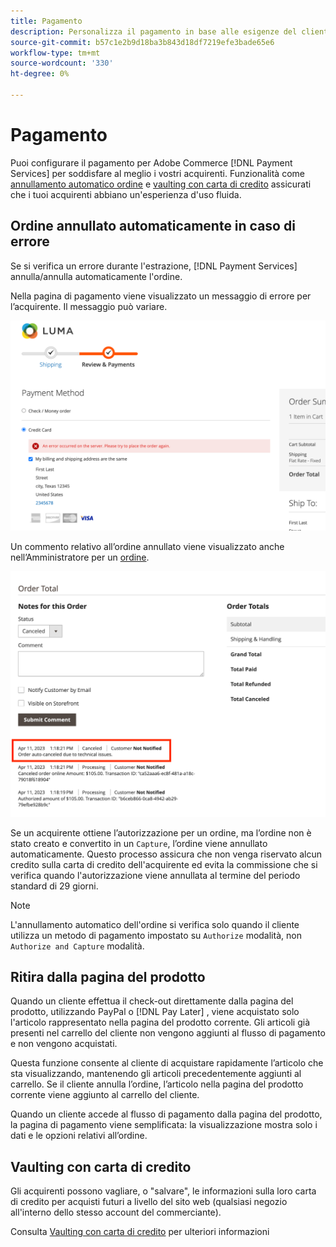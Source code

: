 ```yaml
---
title: Pagamento
description: Personalizza il pagamento in base alle esigenze del cliente.
source-git-commit: b57c1e2b9d18ba3b843d18df7219efe3bade65e6
workflow-type: tm+mt
source-wordcount: '330'
ht-degree: 0%

---
```



# Pagamento

Puoi configurare il pagamento per Adobe Commerce [!DNL Payment Services] per soddisfare al meglio i vostri acquirenti. Funzionalità come [annullamento automatico ordine](#order-auto-voided-if-error) e [vaulting con carta di credito](#credit-card-vaulting) assicurati che i tuoi acquirenti abbiano un&#39;esperienza d&#39;uso fluida.

## Ordine annullato automaticamente in caso di errore

Se si verifica un errore durante l&#39;estrazione, [!DNL Payment Services] annulla/annulla automaticamente l&#39;ordine.

Nella pagina di pagamento viene visualizzato un messaggio di errore per l’acquirente. Il messaggio può variare.

![Errore durante il controllo](assets/user-checkout-error.png "Errore durante l&#39;estrazione")

Un commento relativo all’ordine annullato viene visualizzato anche nell’Amministratore per un [ordine](https://experienceleague.adobe.com/docs/commerce-admin/stores-sales/order-management/orders/orders.html?lang=en).

![Commento ordine annullato in Amministratore per ordine](assets/admin-checkout-error.png "Commento ordine annullato in Amministratore per ordine")

Se un acquirente ottiene l’autorizzazione per un ordine, ma l’ordine non è stato creato e convertito in un `Capture`, l’ordine viene annullato automaticamente. Questo processo assicura che non venga riservato alcun credito sulla carta di credito dell&#39;acquirente ed evita la commissione che si verifica quando l&#39;autorizzazione viene annullata al termine del periodo standard di 29 giorni.

>[!NOTE]
>
>L&#39;annullamento automatico dell&#39;ordine si verifica solo quando il cliente utilizza un metodo di pagamento impostato su `Authorize` modalità, non `Authorize and Capture` modalità.

## Ritira dalla pagina del prodotto

Quando un cliente effettua il check-out direttamente dalla pagina del prodotto, utilizzando PayPal o [!DNL Pay Later] , viene acquistato solo l&#39;articolo rappresentato nella pagina del prodotto corrente. Gli articoli già presenti nel carrello del cliente non vengono aggiunti al flusso di pagamento e non vengono acquistati.

Questa funzione consente al cliente di acquistare rapidamente l’articolo che sta visualizzando, mantenendo gli articoli precedentemente aggiunti al carrello.
Se il cliente annulla l’ordine, l’articolo nella pagina del prodotto corrente viene aggiunto al carrello del cliente.

Quando un cliente accede al flusso di pagamento dalla pagina del prodotto, la pagina di pagamento viene semplificata: la visualizzazione mostra solo i dati e le opzioni relativi all’ordine.

## Vaulting con carta di credito

Gli acquirenti possono vagliare, o &quot;salvare&quot;, le informazioni sulla loro carta di credito per acquisti futuri a livello del sito web (qualsiasi negozio all&#39;interno dello stesso account del commerciante).

Consulta [Vaulting con carta di credito](vaulting.md) per ulteriori informazioni
